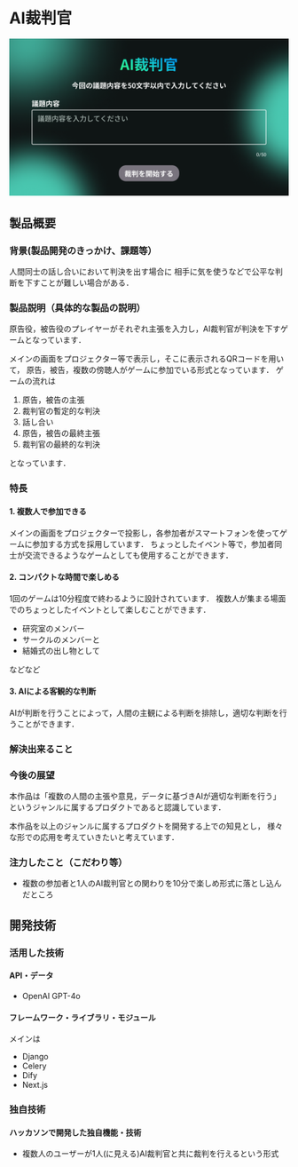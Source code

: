 # AI裁判官

![IMAGE ALT TEXT HERE](./image.png)

## 製品概要

### 背景(製品開発のきっかけ、課題等）

人間同士の話し合いにおいて判決を出す場合に
相手に気を使うなどで公平な判断を下すことが難しい場合がある．

### 製品説明（具体的な製品の説明）

原告役，被告役のプレイヤーがそれぞれ主張を入力し，AI裁判官が判決を下すゲームとなっています．

メインの画面をプロジェクター等で表示し，そこに表示されるQRコードを用いて，
原告，被告，複数の傍聴人がゲームに参加でいる形式となっています．
ゲームの流れは

1. 原告，被告の主張
1. 裁判官の暫定的な判決
1. 話し合い
1. 原告，被告の最終主張
1. 裁判官の最終的な判決

となっています．

### 特長

#### 1. 複数人で参加できる

メインの画面をプロジェクターで投影し，各参加者がスマートフォンを使ってゲームに参加する方式を採用しています．
ちょっとしたイベント等で，参加者同士が交流できるようなゲームとしても使用することができます．

#### 2. コンパクトな時間で楽しめる

1回のゲームは10分程度で終わるように設計されています．
複数人が集まる場面でのちょっとしたイベントとして楽しむことができます．

* 研究室のメンバー
* サークルのメンバーと
* 結婚式の出し物として

などなど

#### 3. AIによる客観的な判断

AIが判断を行うことによって，人間の主観による判断を排除し，適切な判断を行うことができます．

### 解決出来ること


### 今後の展望

本作品は「複数の人間の主張や意見，データに基づきAIが適切な判断を行う」
というジャンルに属するプロダクトであると認識しています．

本作品を以上のジャンルに属するプロダクトを開発する上での知見とし，
様々な形での応用を考えていきたいと考えています．

### 注力したこと（こだわり等）

* 複数の参加者と1人のAI裁判官との関わりを10分で楽しめ形式に落とし込んだところ

## 開発技術

### 活用した技術

#### API・データ

* OpenAI GPT-4o

#### フレームワーク・ライブラリ・モジュール

メインは

* Django
* Celery
* Dify
* Next.js

### 独自技術

#### ハッカソンで開発した独自機能・技術

* 複数人のユーザーが1人(に見える)AI裁判官と共に裁判を行えるという形式
